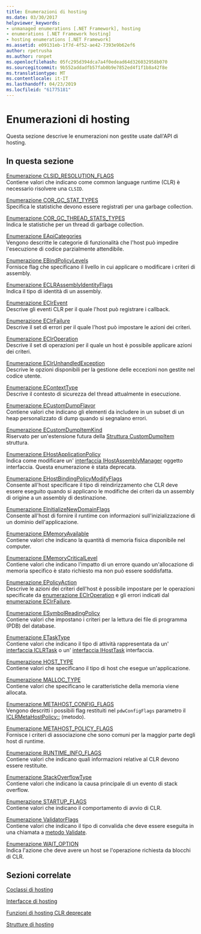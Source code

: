 ```yaml
---
title: Enumerazioni di hosting
ms.date: 03/30/2017
helpviewer_keywords:
- unmanaged enumerations [.NET Framework], hosting
- enumerations [.NET Framework hosting]
- hosting enumerations [.NET Framework]
ms.assetid: e09131eb-1f7d-4f52-ae42-7393e9b62ef6
author: rpetrusha
ms.author: ronpet
ms.openlocfilehash: 05fc295d394dca7a4f0edead64d326032958b070
ms.sourcegitcommit: 9b552addadfb57fab0b9e7852ed4f1f1b8a42f8e
ms.translationtype: MT
ms.contentlocale: it-IT
ms.lasthandoff: 04/23/2019
ms.locfileid: "61775181"
---
```

# <a name="hosting-enumerations"></a>Enumerazioni di hosting
Questa sezione descrive le enumerazioni non gestite usate dall'API di hosting.  
  
## <a name="in-this-section"></a>In questa sezione  
 [Enumerazione CLSID_RESOLUTION_FLAGS](../../../../docs/framework/unmanaged-api/hosting/clsid-resolution-flags-enumeration.md)  
 Contiene valori che indicano come common language runtime (CLR) è necessario risolvere una `CLSID`.  
  
 [Enumerazione COR_GC_STAT_TYPES](../../../../docs/framework/unmanaged-api/hosting/cor-gc-stat-types-enumeration.md)  
 Specifica le statistiche devono essere registrati per una garbage collection.  
  
 [Enumerazione COR_GC_THREAD_STATS_TYPES](../../../../docs/framework/unmanaged-api/hosting/cor-gc-thread-stats-types-enumeration.md)  
 Indica le statistiche per un thread di garbage collection.  
  
 [Enumerazione EApiCategories](../../../../docs/framework/unmanaged-api/hosting/eapicategories-enumeration.md)  
 Vengono descritte le categorie di funzionalità che l'host può impedire l'esecuzione di codice parzialmente attendibile.  
  
 [Enumerazione EBindPolicyLevels](../../../../docs/framework/unmanaged-api/hosting/ebindpolicylevels-enumeration.md)  
 Fornisce flag che specificano il livello in cui applicare o modificare i criteri di assembly.  
  
 [Enumerazione ECLRAssemblyIdentityFlags](../../../../docs/framework/unmanaged-api/hosting/eclrassemblyidentityflags-enumeration.md)  
 Indica il tipo di identità di un assembly.  
  
 [Enumerazione EClrEvent](../../../../docs/framework/unmanaged-api/hosting/eclrevent-enumeration.md)  
 Descrive gli eventi CLR per il quale l'host può registrare i callback.  
  
 [Enumerazione EClrFailure](../../../../docs/framework/unmanaged-api/hosting/eclrfailure-enumeration.md)  
 Descrive il set di errori per il quale l'host può impostare le azioni dei criteri.  
  
 [Enumerazione EClrOperation](../../../../docs/framework/unmanaged-api/hosting/eclroperation-enumeration.md)  
 Descrive il set di operazioni per il quale un host è possibile applicare azioni dei criteri.  
  
 [Enumerazione EClrUnhandledException](../../../../docs/framework/unmanaged-api/hosting/eclrunhandledexception-enumeration.md)  
 Descrive le opzioni disponibili per la gestione delle eccezioni non gestite nel codice utente.  
  
 [Enumerazione EContextType](../../../../docs/framework/unmanaged-api/hosting/econtexttype-enumeration.md)  
 Descrive il contesto di sicurezza del thread attualmente in esecuzione.  
  
 [Enumerazione ECustomDumpFlavor](../../../../docs/framework/unmanaged-api/hosting/ecustomdumpflavor-enumeration.md)  
 Contiene valori che indicano gli elementi da includere in un subset di un heap personalizzato di dump quando si segnalano errori.  
  
 [Enumerazione ECustomDumpItemKind](../../../../docs/framework/unmanaged-api/hosting/ecustomdumpitemkind-enumeration.md)  
 Riservato per un'estensione futura della [Struttura CustomDumpItem](../../../../docs/framework/unmanaged-api/hosting/customdumpitem-structure.md) struttura.  
  
 [Enumerazione EHostApplicationPolicy](../../../../docs/framework/unmanaged-api/hosting/ehostapplicationpolicy-enumeration.md)  
 Indica come modificare un' [interfaccia IHostAssemblyManager](../../../../docs/framework/unmanaged-api/hosting/ihostassemblymanager-interface.md) oggetto interfaccia. Questa enumerazione è stata deprecata.  
  
 [Enumerazione EHostBindingPolicyModifyFlags](../../../../docs/framework/unmanaged-api/hosting/ehostbindingpolicymodifyflags-enumeration.md)  
 Consente all'host specificare il tipo di reindirizzamento che CLR deve essere eseguito quando si applicano le modifiche dei criteri da un assembly di origine a un assembly di destinazione.  
  
 [Enumerazione EInitializeNewDomainFlags](../../../../docs/framework/unmanaged-api/hosting/einitializenewdomainflags-enumeration.md)  
 Consente all'host di fornire il runtime con informazioni sull'inizializzazione di un dominio dell'applicazione.  
  
 [Enumerazione EMemoryAvailable](../../../../docs/framework/unmanaged-api/hosting/ememoryavailable-enumeration.md)  
 Contiene valori che indicano la quantità di memoria fisica disponibile nel computer.  
  
 [Enumerazione EMemoryCriticalLevel](../../../../docs/framework/unmanaged-api/hosting/ememorycriticallevel-enumeration.md)  
 Contiene valori che indicano l'impatto di un errore quando un'allocazione di memoria specifico è stato richiesto ma non può essere soddisfatta.  
  
 [Enumerazione EPolicyAction](../../../../docs/framework/unmanaged-api/hosting/epolicyaction-enumeration.md)  
 Descrive le azioni dei criteri dell'host è possibile impostare per le operazioni specificate da [enumerazione EClrOperation](../../../../docs/framework/unmanaged-api/hosting/eclroperation-enumeration.md) e gli errori indicati dal [enumerazione EClrFailure](../../../../docs/framework/unmanaged-api/hosting/eclrfailure-enumeration.md).  
  
 [Enumerazione ESymbolReadingPolicy](../../../../docs/framework/unmanaged-api/hosting/esymbolreadingpolicy-enumeration.md)  
 Contiene valori che impostano i criteri per la lettura dei file di programma (PDB) del database.  
  
 [Enumerazione ETaskType](../../../../docs/framework/unmanaged-api/hosting/etasktype-enumeration.md)  
 Contiene valori che indicano il tipo di attività rappresentata da un' [interfaccia ICLRTask](../../../../docs/framework/unmanaged-api/hosting/iclrtask-interface.md) o un' [interfaccia IHostTask](../../../../docs/framework/unmanaged-api/hosting/ihosttask-interface.md) interfaccia.  
  
 [Enumerazione HOST_TYPE](../../../../docs/framework/unmanaged-api/hosting/host-type-enumeration.md)  
 Contiene valori che specificano il tipo di host che esegue un'applicazione.  
  
 [Enumerazione MALLOC_TYPE](../../../../docs/framework/unmanaged-api/hosting/malloc-type-enumeration.md)  
 Contiene valori che specificano le caratteristiche della memoria viene allocata.  
  
 [Enumerazione METAHOST_CONFIG_FLAGS](../../../../docs/framework/unmanaged-api/hosting/metahost-config-flags-enumeration.md)  
 Vengono descritti i possibili flag restituiti nel `pdwConfigFlags` parametro il [ICLRMetaHostPolicy::](../../../../docs/framework/unmanaged-api/hosting/iclrmetahostpolicy-getrequestedruntime-method.md) (metodo).  
  
 [Enumerazione METAHOST_POLICY_FLAGS](../../../../docs/framework/unmanaged-api/hosting/metahost-policy-flags-enumeration.md)  
 Fornisce i criteri di associazione che sono comuni per la maggior parte degli host di runtime.  
  
 [Enumerazione RUNTIME_INFO_FLAGS](../../../../docs/framework/unmanaged-api/hosting/runtime-info-flags-enumeration.md)  
 Contiene valori che indicano quali informazioni relative al CLR devono essere restituite.  
  
 [Enumerazione StackOverflowType](../../../../docs/framework/unmanaged-api/hosting/stackoverflowtype-enumeration.md)  
 Contiene valori che indicano la causa principale di un evento di stack overflow.  
  
 [Enumerazione STARTUP_FLAGS](../../../../docs/framework/unmanaged-api/hosting/startup-flags-enumeration.md)  
 Contiene valori che indicano il comportamento di avvio di CLR.  
  
 [Enumerazione ValidatorFlags](../../../../docs/framework/unmanaged-api/hosting/validatorflags-enumeration.md)  
 Contiene valori che indicano il tipo di convalida che deve essere eseguita in una chiamata a [metodo Validate](../../../../docs/framework/unmanaged-api/hosting/iclrvalidator-validate-method.md).  
  
 [Enumerazione WAIT_OPTION](../../../../docs/framework/unmanaged-api/hosting/wait-option-enumeration.md)  
 Indica l'azione che deve avere un host se l'operazione richiesta da blocchi di CLR.  
  
## <a name="related-sections"></a>Sezioni correlate  
 [Coclassi di hosting](../../../../docs/framework/unmanaged-api/hosting/hosting-coclasses.md)  
  
 [Interfacce di hosting](../../../../docs/framework/unmanaged-api/hosting/hosting-interfaces.md)  
  
 [Funzioni di hosting CLR deprecate](../../../../docs/framework/unmanaged-api/hosting/deprecated-clr-hosting-functions.md)  
  
 [Strutture di hosting](../../../../docs/framework/unmanaged-api/hosting/hosting-structures.md)
